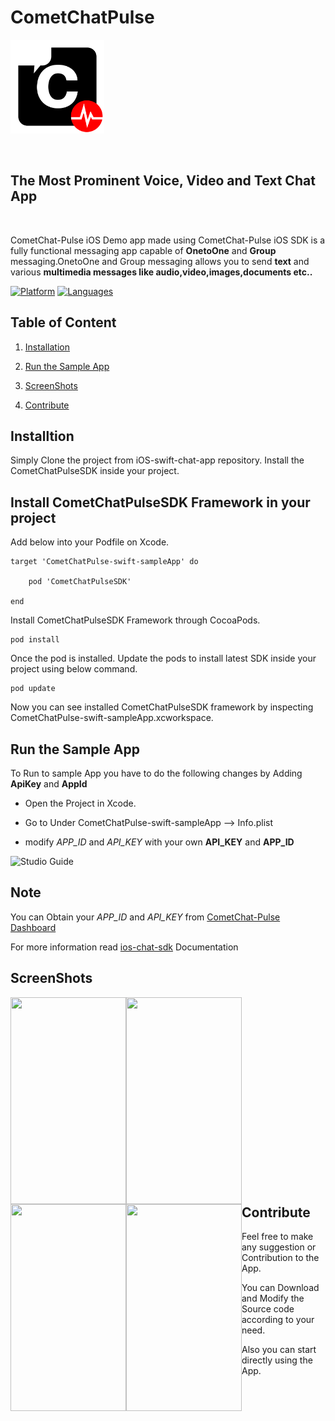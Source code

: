 <div style="width:100%">
	<div style="width:50%; display:inline-block">
		<h1> CometChatPulse </h1> 
		<img align="left" width="150" height="150" alt="CometChat Pulse" src="https://github.com/CometChat-Pulse/javascript-chat-sdk/blob/master/CometChat%20Pulse%20Logo.png">		
	</div>	
</div>
</br>
</br>
<h2> The Most Prominent Voice, Video and Text Chat App</h2>

</div>
<br>

CometChat-Pulse iOS Demo app made using CometChat-Pulse iOS SDK is a fully functional messaging app capable of **OnetoOne** and **Group** messaging.OnetoOne and Group messaging allows you to send **text** and various **multimedia messages like audio,video,images,documents etc..**

[![Platform](https://img.shields.io/badge/platform-iOS-orange.svg)](https://cocoapods.org/pods/CometChatPulseSDK)
[![Languages](https://img.shields.io/badge/language-Swift-orange.svg)](https://github.com/CometChat-Pulse/ios-swift-chat-app)


## Table of Content

1. [Installation ](#installtion)

2. [Run the Sample App ](#run-the-sample-app)

3. [ScreenShots ](#screenshots)

4. [Contribute](#contribute)

## Installtion 
      
   Simply Clone the project from iOS-swift-chat-app repository. Install the CometChatPulseSDK inside your project.
   
## Install CometChatPulseSDK Framework in  your project

Add below into your Podfile on Xcode.

```
target 'CometChatPulse-swift-sampleApp' do
  
	pod 'CometChatPulseSDK'

end
```

Install CometChatPulseSDK Framework through CocoaPods.

```
pod install
```
Once the pod is installed. Update the pods to install latest SDK inside your project using below command. 

```
pod update
```

Now you can see installed CometChatPulseSDK framework by inspecting CometChatPulse-swift-sampleApp.xcworkspace.   
   
   

## Run the Sample App


   
   To Run to sample App you have to do the following changes by Adding **ApiKey** and **AppId**
          
   - Open the Project in Xcode. 
          
   - Go to Under CometChatPulse-swift-sampleApp -->  Info.plist
                  
   -  modify *APP_ID* and *API_KEY* with your own **API_KEY** and **APP_ID**
   
 ![Studio Guide](https://github.com/CometChat-Pulse/ios-swift-chat-app/blob/PULSE_001/Screenshots/Authentication.png)    
       
            
## Note    


   You can Obtain your  *APP_ID* and *API_KEY* from [CometChat-Pulse Dashboard](https://app.cometchat.com/#/login)
   
   For more information read [ios-chat-sdk](https://github.com/CometChat-Pulse/ios-chat-sdk) Documentation
       
   
   
     
                                        
  
  
     
   
   
 
   
## ScreenShots

<img align="left" width="185" height="331" src="https://github.com/CometChat-Pulse/ios-swift-chat-app/blob/master/Screenshots/splash.gif">
   

   <img align="left" width="185" height="331" src="https://github.com/CometChat-Pulse/ios-swift-chat-app/blob/master/Screenshots/login.gif">
   
   
   <img align="left" width="185" height="331" src="https://github.com/CometChat-Pulse/ios-swift-chat-app/blob/master/Screenshots/tapOnContact.gif">
   
 
   
   <img align="left" width="185" height="331" src="https://github.com/CometChat-Pulse/ios-swift-chat-app/blob/master/Screenshots/Contacts.gif"></br>                                                      
   
<br></br><br></br><br></br><br></br><br></br><br></br><br></br><br></br>
   
   
   
   
   
   
   
## Contribute 
   
   
   Feel free to make any suggestion or Contribution to the App. 
   
   You can Download and Modify the Source code according to your need.
   
   Also you can start directly using the App.



